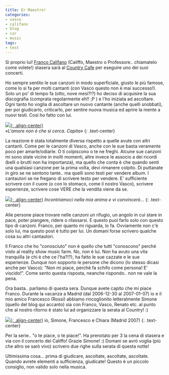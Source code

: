 ```yaml
---
title: Er Maestro!
categories:
- vasco
- califano
- blog
- car
- music
tags:
- test
---
```

Si proprio lui! [Franco Califano](http://it.wikipedia.org/wiki/Franco_Califano)
(Califfo, Maestro o Professore.. chiamatelo come volete!) stasera sarà al
[Country Cafe](http://www.countrycafe.it/) per eseguire uno dei suoi concerti.
  
Ho sempre sentito le sue canzoni in modo superficiale, giusto le più famose,
come lo si fa per molti cantanti (con Vasco questo non è mai successo!). Solo
un po' di tempo fa (otto, nove mesi?!?) ho deciso di acquisire la sua
discografia (comprata regolarmente eh!! ;P ) e l'ho iniziata ad ascoltare. Ogni
tanto ho voglia di ascoltare un nuovo cantante (anche quelli snobbati), per poi
giudicarlo, criticarlo, per sentire nuova musica ed aprire la mente a nuovi
testi. Così ho fatto con lui.  
  
[![]({{site.url}}/images/fpv19.jpg){: .align-center}]({{site.url}}/images/fpv19.jpg)  
_«L'amore non è che si cerca. Capita»_
{: .text-center}
  
La reazione è stata totalmente diversa rispetto a quelle avute con altri
cantanti. Come per le canzoni di Vasco, anche con le sue basta veramente poco
per amarle/odiarle. O ti colpiscono o te ne freghi. Alcune sue canzoni mi sono
state vicine in molti momenti, altre invece le associo a dei ricordi (belli o
brutti non ha importanza), ma quello che conta è che quando senti una
qualsiasi canzone per la prima volta, devi rimanere colpito. Di puttanate in
giro se ne sentono tante.. ma quelli sono testi per vendere album. I
cantautori se ne fregano di scrivere testo per vendere. E' sufficiente
scrivere con il cuore (o con lo stomaco, come il nostro Vasco), scrivere
esperienze, scrivere cose VERE che la vendita viene da se.  

[![]({{site.url}}/images/miefoto10.jpg){: .align-center}]({{site.url}}/images/miefoto10.jpg)
_Incontriamoci nella mia anima e vi convincerò..._
{: .text-center}

Alle persone piace trovare nelle canzoni un rifugio, un angolo in cui stare in
pace, poter piangere, ridere o rilassarsi. E questo puoi farlo solo con questo
tipo di canzoni. Franco, per quanto mi riguarda, lo fa. Ovviamente non c'è
solo lui, ma questo post è tutto per lui. Un domani forse scrivero qualche
cosa su altri cantautori.  
  
Il Franco che ho "conosciuto" non è quello che tutti "conoscono" perché visto
al reality show music farm. No, non è lui. Non ha avuto una vita tranquilla (e
chi è che ce l'ha?!?), ha fatto le sue cazzate e le sue esperienze. Dunque non
sopporto le persone che dicono (lo stesso dicasi anche per Vasco): "Non mi
piace, perchè fa schifo come persona! E' viscido!". Come sento questa
risposta, neanche rispondo.. non ne vale la pena.  
  
Ora basta.. parliamo di questa sera. Dunque avete capito che mi piace Franco.
Durante la vacanza a Madrid (dal 2006-12-30 al 2007-01-07) io e il mio amico
Francesco (Rossi) abbiamo rincoglionito letteralmente Simone (quello del blog
qui accanto) sia con Franco, Vasco, Renato etc. al punto che al nostro ritorno
è stato lui ad organizzare la serata al Country! :)  
  
[![]({{site.url}}/images/2006-12-30_Madrid_169.jpg){: .align-center}]({{site.url}}/images/2006-12-30_Madrid_169.jpg)
io, Simone, Francesco e Chiara (Madrid 2007)
{: .text-center}
  
Per la serie.. "o te piace, o te piace!". Ha prenotato per 3 la cena di
stasera e via con il concerto del Califfo! Grazie Simone! :) Domani se avrò
voglia (più che altro se sarò vivo) scrivero due righe sulla serata di questa
notte!  
  
Ultimissima cosa... prima di giudicare, ascoltate, ascoltate, ascoltate.
Quando avrete elementi a sufficienza, giudicate! Questo è un piccolo
consiglio, non valido solo nella musica.